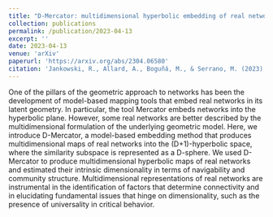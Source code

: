 ```yaml
---
title: "D-Mercator: multidimensional hyperbolic embedding of real networks"
collection: publications
permalink: /publication/2023-04-13
excerpt: ''
date: 2023-04-13
venue: 'arXiv'
paperurl: 'https://arxiv.org/abs/2304.06580'
citation: 'Jankowski, R., Allard, A., Boguñá, M., & Serrano, M. (2023). D-Mercator: multidimensional hyperbolic embedding of real networks. arXiv preprint arXiv:2304.06580.'
---
```


One of the pillars of the geometric approach to networks has been the development of model-based mapping tools that embed real networks in its latent geometry. In particular, the tool Mercator embeds networks into the hyperbolic plane. However, some real networks are better described by the multidimensional formulation of the underlying geometric model. Here, we introduce D-Mercator, a model-based embedding method that produces multidimensional maps of real networks into the (D+1)-hyperbolic space, where the similarity subspace is represented as a D-sphere. We used D-Mercator to produce multidimensional hyperbolic maps of real networks and estimated their intrinsic dimensionality in terms of navigability and community structure. Multidimensional representations of real networks are instrumental in the identification of factors that determine connectivity and in elucidating fundamental issues that hinge on dimensionality, such as the presence of universality in critical behavior.